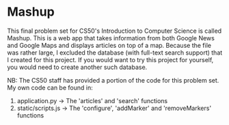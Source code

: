 # Mashup
This final problem set for CS50's Introduction to Computer Science is called Mashup. This is a web app that takes information from both Google News and Google Maps and displays articles on top of a map.
Because the file was rather large, I excluded the database (with full-text search support) that I created for this project. If you would want to try this project for yourself, you would need to create another such database.

NB: The CS50 staff has provided a portion of the code for this problem set. My own code can be found in:
1. application.py -> The 'articles' and 'search' functions
2. static/scripts.js -> The 'configure', 'addMarker' and 'removeMarkers' functions

